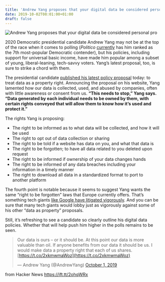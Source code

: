 ```yaml
---
title: 'Andrew Yang proposes that your digital data be considered personal property'
date: 2019-10-02T08:01:00+01:00
draft: false
---
```


![](https://images.fastcompany.net/image/upload/w_1280,f_auto,q_auto,fl_lossy/wp-cms/uploads/2019/10/p-1-andrew-yang-proposes-that-your-digital-data-be-considered-personal-property.jpg "Andrew Yang proposes that your digital data be considered personal pro")  

2020 Democratic presidential candidate Andrew Yang may not be at the top of the race when it comes to polling (_Politico_ [currently](https://www.politico.com/2020-election/democratic-presidential-candidates/polls/) has him ranked as the 7th most-popular Democratic contender), but his policies, including support for universal basic income, have made him popular among a subset of young, liberal-leaning, tech-savvy voters. Yang’s latest proposal, too, is sure to strike a chord with them.

The presidential candidate [published his latest policy proposal](https://www.yang2020.com/policies/data-property-right/) today: to treat data as a property right. Announcing the proposal on his website, Yang lamented how our data is collected, used, and abused by companies, often with little awareness or consent from us. **“This needs to stop,” Yang says. “Data generated by each individual needs to be owned by them, with certain rights conveyed that will allow them to know how it’s used and protect it.”**

The rights Yang is proposing:

*   The right to be informed as to what data will be collected, and how it will be used
*   The right to opt out of data collection or sharing
*   The right to be told if a website has data on you, and what that data is
*   The right to be forgotten; to have all data related to you deleted upon request
*   The right to be informed if ownership of your data changes hands
*   The right to be informed of any data breaches including your information in a timely manner
*   The right to download all data in a standardized format to port to another platform

The fourth point is notable because it seems to suggest Yang wants the same “right to be forgotten” laws that Europe currently offers. That’s something tech giants [like Google have litigated vigorously](https://www.fastcompany.com/90408379/google-wins-right-to-be-forgotten-case-in-europe). And you can be sure that many tech giants would lobby just as vigorously against some of his other “data as property” proposals.

Still, it’s refreshing to see a candidate so clearly outline his digital data policies. Whether that will help push him higher in the polls remains to be seen.

> Our data is ours – or it should be. At this point our data is more valuable than oil. If anyone benefits from our data it should be us. I would make data a property right that each of us shares. [https://t.co/2xkmwmaWoz](https://t.co/2xkmwmaWoz)
> 
> — Andrew Yang (@AndrewYang) [October 1, 2019](https://twitter.com/AndrewYang/status/1178971732314447873?ref_src=twsrc%5Etfw)

  
  
from Hacker News https://ift.tt/2ohqWRx